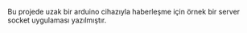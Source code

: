 Bu projede uzak bir arduino cihazıyla haberleşme için örnek bir server socket uygulaması yazılmıştır. 
